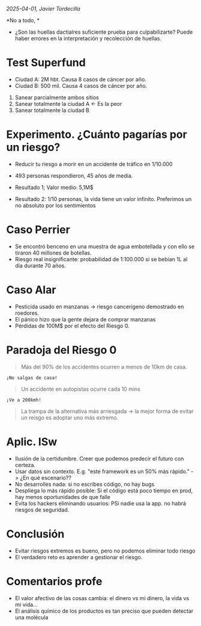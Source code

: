 *2025-04-01, Javier Tordecilla*

*No a todo, *

- ¿Son las huellas dactialres suficiente prueba para culpabilizarte? Puede haber errores en la interpretación y recolección de huellas.

# Test Superfund
- Ciudad A: 2M hbt. Causa 8 casos de cáncer por año.
- Ciudad B: 500 mil. Causa 4 casos de cáncer por año.

1. Sanear parcialmente ambos sitios
2. Sanear totalmente la ciudad A <- Es la peor
3. Sanear totalmente la ciudad B

# Experimento. ¿Cuánto pagarías por un riesgo?
- Reducir tu riesgo a morir en un accidente de tráfico en 1/10.000
- 493 personas respondieron, 45 años de media.

- Resultado 1; Valor medio: 5,1M$
- Resultado 2: 1/10 personas, la vida tiene un valor infinito. Preferimos un no absoluto por los sentimientos

# Caso Perrier
- Se encontró benceno en una muestra de agua embotellada y con ello se tiraron 40 millones de botellas.
- Riesgo real insignificante: probabilidad de 1:100.000 si se bebían 1L al día durante 70 años.

# Caso Alar
- Pesticida usado en manzanas -> riesgo cancerigeno demostrado en roedores.
- El pánico hizo que la gente dejara de comprar manzanas
- Pérdidas de 100M$ por el efecto del Riesgo 0.

# Paradoja del Riesgo 0
> Más del 90% de los accidentes ocurren a menos de 10km de casa.

```¡No salgas de casa!```

> Un accidente en autopistas ocurre cada 10 mins

```¡Ve a 200kmh!```

> La trampa de la alternativa más arriesgada -> la mejor forma de evitar un reisgo es adoptar uno más extremo.

# Aplic. ISw
- Ilusión de la certidumbre. Creer que podemos predecir el futuro con certeza.
- Usar datos sin contexto. E.g. "este framework es un 50% más rápido." -> ¿En qué escenario??
- No desarrolles nada: si no escribes código, no hay bugs
- Despliega lo más rápido posible: Si el código está poco tiempo en prod, hay menos oportunidades de que falle
- Evita los hackers eliminando usuarios: PSi nadie usa la app. no habrá riesgos de seguridad.

# Conclusión
- Evitar riesgos extremos es bueno, pero no podemos eliminar todo riesgo
- El verdadero reto es aprender a gestionar el riesgo.

# Comentarios profe
- El valor afectivo de las cosas cambia: el dinero vs mi dinero, la vida vs mi vida...
- El análisis químico de los productos es tan preciso que pueden detectar una molécula
